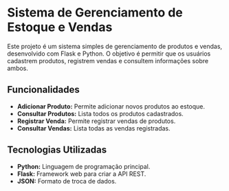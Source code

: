 # Sistema de Gerenciamento de Estoque e Vendas

Este projeto é um sistema simples de gerenciamento de produtos e vendas, desenvolvido com Flask e Python. O objetivo é permitir que os usuários cadastrem produtos, registrem vendas e consultem informações sobre ambos.

## Funcionalidades

- **Adicionar Produto:** Permite adicionar novos produtos ao estoque.
- **Consultar Produtos:** Lista todos os produtos cadastrados.
- **Registrar Venda:** Permite registrar vendas de produtos.
- **Consultar Vendas:** Lista todas as vendas registradas.

## Tecnologias Utilizadas

- **Python:** Linguagem de programação principal.
- **Flask:** Framework web para criar a API REST.
- **JSON:** Formato de troca de dados.
